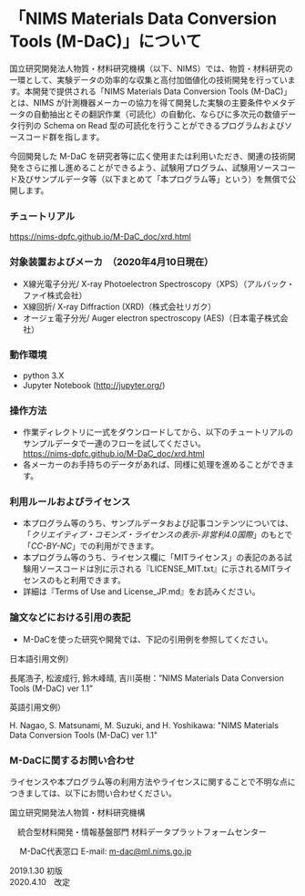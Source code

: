 # 「NIMS Materials Data Conversion Tools (M-DaC)」について

国立研究開発法人物質・材料研究機構（以下、NIMS）では、物質・材料研究の一環として、実験データの効率的な収集と高付加価値化の技術開発を行っています。本開発で提供される「NIMS Materials Data Conversion Tools (M-DaC)」とは、NIMS が計測機器メーカーの協力を得て開発した実験の主要条件やメタデータの自動抽出とその翻訳作業（可読化）の自動化、ならびに多次元の数値データ行列の Schema on Read 型の可読化を行うことができるプログラムおよびソースコード群を指します。

今回開発した M-DaC を研究者等に広く使用または利用いただき、関連の技術開発をさらに推し進めることができるよう、試験用プログラム、試験用ソースコード及びサンプルデータ等（以下まとめて「本プログラム等」という）を無償で公開します。

### チュートリアル

  <https://nims-dpfc.github.io/M-DaC_doc/xrd.html>

### 対象装置およびメーカ　（2020年4月10日現在）

* X線光電子分光/ X-ray Photoelectron Spectroscopy（XPS）（アルバック・ファイ株式会社）
* X線回折/ X-ray Diffraction (XRD)（株式会社リガク）
* オージェ電子分光/ Auger electron spectroscopy (AES)（日本電子株式会社）


### 動作環境

* python 3.X
* Jupyter Notebook (http://jupyter.org/)



### 操作方法

* 作業ディレクトリに一式をダウンロードしてから、以下のチュートリアルのサンプルデータで一連のフローを試してください。<br />
 https://nims-dpfc.github.io/M-DaC_doc/xrd.html
* 各メーカーのお手持ちのデータがあれば、同様に処理を進めることができます。



### 利用ルールおよびライセンス

* 本プログラム等のうち、サンプルデータおよび記事コンテンツについては、「*クリエイティブ・コモンズ・ライセンスの表示-非営利4.0国際*」のもとで「*CC-BY-NC*」での利用ができます。
* 本プログラム等のうち、ライセンス欄に「MITライセンス」の表記のある試験用ソースコードは別に示される『LICENSE_MIT.txt』に示されるMITライセンスのもと利用できます。
* 詳細は『Terms of Use and License_JP.md』をお読みください。



### 論文などにおける引用の表記

* M-DaCを使った研究や開発では、下記の引用例を参照してください。

日本語引用文例）　

長尾浩子, 松波成行, 鈴木峰晴, 吉川英樹：”NIMS Materials Data Conversion Tools (M-DaC) ver 1.1”

英語引用文例）

H. Nagao, S. Matsunami, M. Suzuki, and H. Yoshikawa: "NIMS Materials Data Conversion Tools (M-DaC) ver 1.1"



### M-DaCに関するお問い合わせ

ライセンスや本プログラム等の利用方法やライセンスに関することで不明な点につきましては、以下にお問い合わせください。



国立研究開発法人物質・材料研究機構　

 　統合型材料開発・情報基盤部門 材料データプラットフォームセンター　

　 M-DaC代表窓口  E-mail: m-dac@ml.nims.go.jp


2019.1.30 初版  
2020.4.10　改定
